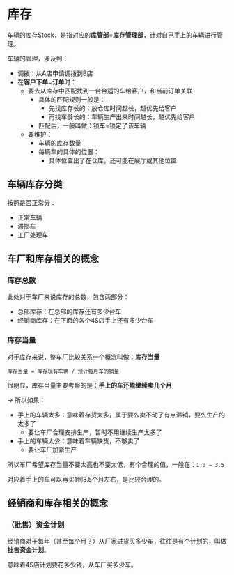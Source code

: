 # 库存

车辆的库存Stock，是指对应的**库管部**=**库存管理部**，针对自己手上的车辆进行管理。

车辆的管理，涉及到：

* 调拨：从A店申请调拨到B店
* 在**客户下单**=**订单**时：
  * 要去从库存中匹配找到一台合适的车给客户，和当前订单关联
    * 具体的匹配规则一般是：
      * 先找库存长的：放仓库时间越长，越优先给客户
      * 再找车龄长的：车辆生产出来时间越长，越优先给客户
    * 匹配后，一般叫做：锁车=锁定了该车辆
  * 要维护：
    * 车辆的库存数量
    * 每辆车的具体的位置：
      * 具体位置出了在仓库，还可能在展厅或其他位置

## 车辆库存分类

按照是否正常分：

* 正常车辆
* 滞损车
* 工厂处理车

## 车厂和库存相关的概念

### 库存总数

此处对于车厂来说库存的总数，包含两部分：

* 总部库存：在总部的库存还有多少台车
* 经销商库存：在下面的各个4S店手上还有多少台车

### 库存当量

对于库存来说，整车厂比较关系一个概念叫做：**库存当量**

```库存当量 = 库存现有车辆 / 预计每月车的销量```

很明显，库存当量主要考察的是：**手上的车还能继续卖几个月**

-> 所以如果：

* 手上的车辆太多：意味着存货太多，属于要么卖不动了有点滞销，要么生产的太多了
  * 要让车厂合理安排生产，暂时不用继续生产太多了
* 手上的车辆太少：意味着车辆缺货，不够卖了
  * 要让车厂加紧生产

所以车厂希望库存当量不要太高也不要太低，有个合理的值，一般在：`1.0 ∼ 3.5`

对应着手上的车可以再买1到3.5个月左右，是比较合理的。

## 经销商和库存相关的概念

### （批售）资金计划

经销商对于每年（甚至每个月？）从厂家进货买多少车，往往是有个计划的，叫做**批售资金计划**。

意味着4S店计划要花多少钱，从车厂买多少车。
